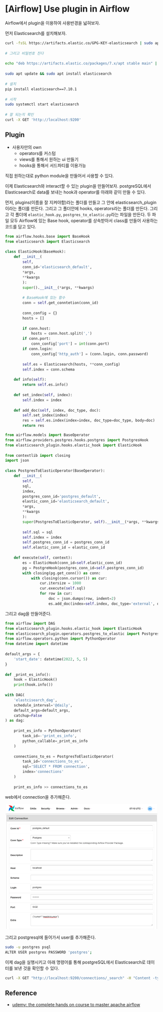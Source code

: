 # [Airflow] Use plugin in Airflow


Airflow에서 plugin을 이용하여 사용반경을 넓혀보자.

<!--more-->
먼저 Elasticsearch를 설치해보자. 
```bash
curl -fsSL https://artifacts.elastic.co/GPG-KEY-elasticsearch | sudo apt-key add -

# 그리고 비밀번호 친다

echo "deb https://artifacts.elastic.co/packages/7.x/apt stable main" | sudo tee -a /etc/apt/sources.list.d/elastic-7.x.list

sudo apt update && sudo apt install elasticsearch

# 설치
pip install elasticsearch==7.10.1

# 시작
sudo systemctl start elasticsearch

# 잘 되는지 확인
curl -X GET 'http://localhost:9200'
```

## Plugin
- 사용자만의 own
    - operators를 커스텀
    - views를 통해서 원하는 ui 만들기
    - hooks을 통해서 서드파티를 이용가능

직접 원하는대로 python module을 만들어서 사용할 수 있다.

이제 Elasticsearch와 interact할 수 있는 plugin을 만들어보자. postgreSQL에서 Elasticsearch로 data를 보내는 hook과 operator를 아래와 같이 만들 수 있다.

먼저, plugins(이름을 잘 지켜야함)라는 폴더를 만들고 그 안에 elasticsearch_plugin이라는 폴더를 만든다. 그리고 그 폴더안에 hooks, operators라는 폴더를 만든다. 그리고 각 폴더에 `elastic_hook.py`, `postgres_to_elastic.py`라는 파일을 만든다. 두 파일 모두 Airflow에 있는 Base hook, operator를 상속받아서 class를 만들어 사용하는 코드를 담고 있다.

```python
from airflow.hooks.base import BaseHook
from elasticsearch import Elasticsearch

class ElasticHook(BaseHook):
    def __init__(
        self,
        conn_id='elasticsearch_default',
        *args,
        **kwargs
        ):
        super().__init__(*args, **kwargs)
        
        # BaseHook에 있는 함수
        conn = self.get_conntetion(conn_id)

        conn_config = {}
        hosts = []

        if conn.host:
            hosts = conn.host.split(',')
        if conn.port:
            conn_config['port'] = int(conn.port)
        if conn.login:
            conn_config['http_auth'] = (conn.login, conn.password)

        self.es = Elasticsearch(hosts, **conn_config)
        self.index = conn.schema

    def info(self):
        return self.es.info()

    def set_index(self, index):
        self.index = index

    def add_doc(self, index, doc_type, doc):
        self.set_index(index)
        res = self.es.index(index=index, doc_type=doc_type, body=doc)
        return res
```

```python
from airflow.models import BaseOperator
from airflow.providers.postgres.hooks.postgres import PostgresHook
from elasticsearch_plugin.hooks.elastic_hook import ElasticHook

from contextlib import closing
import json

class PostgresToElasticOperator(BaseOperator):
    def __init__(
        self,
        sql,
        index,
        postgres_conn_id='postgres_default',
        elastic_conn_id='elasticsearch_default',
        *args,
        **kwargs
        ):
        super(PostgresToElasticOperator, self).__init__(*args, **kwargs)

        self.sql = sql
        self.index = index
        self.postgres_conn_id = postgres_conn_id
        self.elastic_conn_id = elastic_conn_id

    def execute(self, context):
        es = ElasticHook(conn_id=self.elastic_conn_id)
        pg = PostgreHook(postgres_conn_id=self.postgres_conn_id)
        with closing(pg.get_conn()) as conn:
            with closing(conn.cursor()) as cur:
                cur.itersize = 1000
                cur.execute(self.sql)
                for row in cur:
                    doc = json.dumps(row, indent=2)
                    es.add_doc(index=self.index, doc_type='external', doc=doc)
```

그리고 dag을 만들어준다.
```python
from airflow import DAG
from elasticsearch_plugin.hooks.elastic_hook import ElasticHook
from elasticsearch_plugin.operators.postgres_to_elastic import PostgresToElasticOperator
from airflow.operators.python import PythonOperator
from datetime import datetime

default_args = {
    'start_date': datetime(2022, 5, 5)
}

def _print_es_info():
    hook = ElasticHook()
    print(hook.info())

with DAG(
    'elastcisearch_dag',
    schedule_interval='@daily',
    default_args=default_args,
    catchup=False
) as dag:

    print_es_info = PythonOperator(
        task_id=-'print_es_info',
        python_callable=_print_es_info
    )

    connections_to_es = PostgresToElasticOperator(
        task_id='connections_to_es',
        sql='SELECT * FROM connection',
        index='connections'
    )

    print_es_info >> connections_to_es
```

web에서 connection을 추가해준다.
<center>
    <img src="https://github.com/minsoo9506/blog/blob/master/static/blog-imgs/airflow04.PNG?raw=true"  width="500">
</center>

그리고 postgresql에 들어가서 user를 추가해준다.
```bash
sudo -u postgres psql
ALTER USER postgres PASSWORD 'postgres';
```

이제 dag을 실행시키고 아래 명령어를 통해 postgreSQL에서 Elasticsearch로 데이터를 보낸 것을 확인할 수 있다.

```bash
curl -X GET "http://localhost:9200/connections/_search" -H "Content -type: application/json" -d '{"query":{"match_all":{}}}'
```

## Reference
- [udemy: the complete hands on course to master apache airflow](https://www.udemy.com/course/the-complete-hands-on-course-to-master-apache-airflow)
